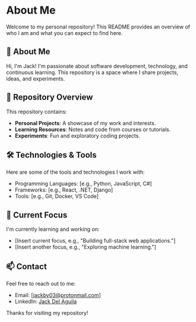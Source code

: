 # About Me

Welcome to my personal repository! This README provides an overview of who I am and what you can expect to find here.

## 👋 About Me
Hi, I'm Jack! I'm passionate about software development, technology, and continuous learning. This repository is a space where I share projects, ideas, and experiments.

## 📂 Repository Overview
This repository contains:
- **Personal Projects**: A showcase of my work and interests.
- **Learning Resources**: Notes and code from courses or tutorials.
- **Experiments**: Fun and exploratory coding projects.

## 🛠️ Technologies & Tools
Here are some of the tools and technologies I work with:
- Programming Languages: [e.g., Python, JavaScript, C#]
- Frameworks: [e.g., React, .NET, Django]
- Tools: [e.g., Git, Docker, VS Code]

## 🌱 Current Focus
I'm currently learning and working on:
- [Insert current focus, e.g., "Building full-stack web applications."]
- [Insert another focus, e.g., "Exploring machine learning."]

## 📫 Contact
Feel free to reach out to me:
- Email: [jackby03@protonmail.com]
- LinkedIn: [Jack Del Aguila](https://linkedin.com/in/jackby03)

Thanks for visiting my repository!